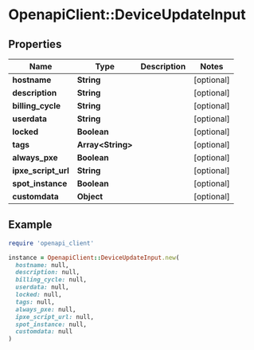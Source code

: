 # OpenapiClient::DeviceUpdateInput

## Properties

| Name | Type | Description | Notes |
| ---- | ---- | ----------- | ----- |
| **hostname** | **String** |  | [optional] |
| **description** | **String** |  | [optional] |
| **billing_cycle** | **String** |  | [optional] |
| **userdata** | **String** |  | [optional] |
| **locked** | **Boolean** |  | [optional] |
| **tags** | **Array&lt;String&gt;** |  | [optional] |
| **always_pxe** | **Boolean** |  | [optional] |
| **ipxe_script_url** | **String** |  | [optional] |
| **spot_instance** | **Boolean** |  | [optional] |
| **customdata** | **Object** |  | [optional] |

## Example

```ruby
require 'openapi_client'

instance = OpenapiClient::DeviceUpdateInput.new(
  hostname: null,
  description: null,
  billing_cycle: null,
  userdata: null,
  locked: null,
  tags: null,
  always_pxe: null,
  ipxe_script_url: null,
  spot_instance: null,
  customdata: null
)
```

